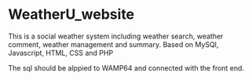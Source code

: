 # WeatherU_website
This is a social weather system including weather search, weather comment, weather management and summary.
Based on MySQl, Javascript, HTML, CSS and PHP

The sql should be alppied to WAMP64 and connected with the front end.
